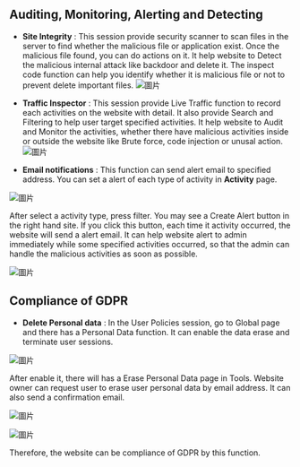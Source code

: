 ## Auditing, Monitoring, Alerting and Detecting

- **Site Integrity** : This session provide security scanner to scan files in the server to find whether the malicious file or application exist. Once the malicious file found, you can do actions on it.
It help website to Detect the malicious internal attack like backdoor and delete it. The inspect code function can help you identify whether it is malicious file or not to prevent delete important files.
![圖片](https://user-images.githubusercontent.com/74434769/141597021-ca6f35ed-8910-4c26-8983-47f75718bb71.png)

- **Traffic Inspector** : This session provide Live Traffic function to record each activities on the website with detail. It also provide Search and Filtering to help user target specified activities.
It help website to Audit and Monitor the activities, whether there have malicious activities inside or outside the website like Brute force, code injection or unusal action.
![圖片](https://user-images.githubusercontent.com/74434769/141598023-5d1ba112-f36d-4595-9594-0e2452e7708c.png)

- **Email notifications** : This function can send alert email to specified address. You can set a alert of each type of activity in **Activity** page.

![圖片](https://user-images.githubusercontent.com/74434769/141600146-8508dd36-c3c1-4230-9360-ea45f54a0b26.png)

After select a activity type, press filter. You may see a Create Alert button in the right hand site. If you click this button, each time it activity occurred, the website will send a alert email. It can help website alert to admin immediately while some specified activities occurred, so that the admin can handle the malicious activities as soon as possible.

![圖片](https://user-images.githubusercontent.com/74434769/141600202-6fe031bb-8e26-42f6-9019-a94d3a285d5a.png)

## Compliance of GDPR

- **Delete Personal data** : In the User Policies session, go to Global page and there has a Personal Data function. It can enable the data erase and terminate user sessions.

![圖片](https://user-images.githubusercontent.com/74434769/141600728-95723943-019a-4775-b2b1-d628089bc07d.png)

After enable it, there will has a Erase Personal Data page in Tools. Website owner can request user to erase user personal data by email address. It can also send a confirmation email.

![圖片](https://user-images.githubusercontent.com/74434769/141600775-839d81fd-de69-4ff0-954d-13b79d09802b.png)

![圖片](https://user-images.githubusercontent.com/74434769/141600938-951d253b-6a9f-458d-aea1-71d3a3021754.png)

Therefore, the website can be compliance of GDPR by this function.
